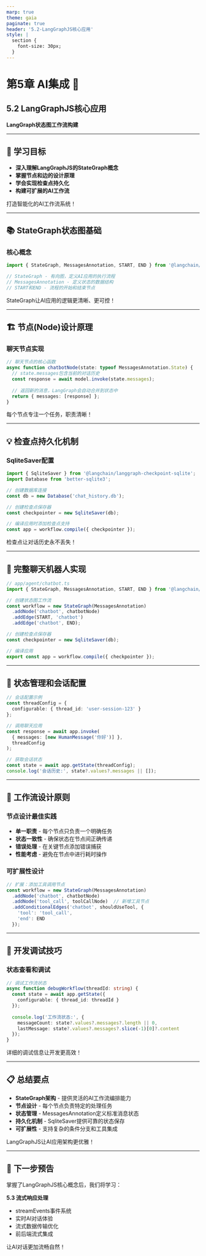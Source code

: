 ```yaml
---
marp: true
theme: gaia
paginate: true
header: '5.2-LangGraphJS核心应用'
style: |
  section {
    font-size: 30px;
  }
---
```


<!-- _class: lead -->
# 第5章 AI集成 🤖

## 5.2 LangGraphJS核心应用

**LangGraph状态图工作流构建**

---

## 🎯 学习目标

- **深入理解LangGraphJS的StateGraph概念**
- **掌握节点和边的设计原理**
- **学会实现检查点持久化**
- **构建可扩展的AI工作流**

打造智能化的AI工作流系统！

---

## 📚 StateGraph状态图基础

### 核心概念
```typescript
import { StateGraph, MessagesAnnotation, START, END } from '@langchain/langgraph';

// StateGraph - 有向图，定义AI应用的执行流程
// MessagesAnnotation - 定义状态的数据结构
// START和END - 流程的开始和结束节点
```

StateGraph让AI应用的逻辑更清晰、更可控！

---

## 🏗️ 节点(Node)设计原理

### 聊天节点实现
```typescript
// 聊天节点的核心函数
async function chatbotNode(state: typeof MessagesAnnotation.State) {
  // state.messages包含当前的对话历史
  const response = await model.invoke(state.messages);
  
  // 返回新的消息，LangGraph会自动合并到状态中
  return { messages: [response] };
}
```

每个节点专注一个任务，职责清晰！

---

## 💡 检查点持久化机制

### SqliteSaver配置
```typescript
import { SqliteSaver } from '@langchain/langgraph-checkpoint-sqlite';
import Database from 'better-sqlite3';

// 创建数据库连接
const db = new Database('chat_history.db');

// 创建检查点保存器
const checkpointer = new SqliteSaver(db);

// 编译应用时添加检查点支持
const app = workflow.compile({ checkpointer });
```

检查点让对话历史永不丢失！

---

## 🔗 完整聊天机器人实现

```typescript
// app/agent/chatbot.ts
import { StateGraph, MessagesAnnotation, START, END } from '@langchain/langgraph';

// 创建状态图工作流
const workflow = new StateGraph(MessagesAnnotation)
  .addNode('chatbot', chatbotNode)
  .addEdge(START, 'chatbot')
  .addEdge('chatbot', END);

// 创建检查点保存器
const checkpointer = new SqliteSaver(db);

// 编译应用
export const app = workflow.compile({ checkpointer });
```

---

## 🔗 状态管理和会话配置

```typescript
// 会话配置示例
const threadConfig = {
  configurable: { thread_id: 'user-session-123' }
};

// 调用聊天应用
const response = await app.invoke(
  { messages: [new HumanMessage('你好')] },
  threadConfig
);

// 获取会话状态
const state = await app.getState(threadConfig);
console.log('会话历史:', state?.values?.messages || []);
```

---

## 🌟 工作流设计原则

### 节点设计最佳实践
- **单一职责** - 每个节点只负责一个明确任务
- **状态一致性** - 确保状态在节点间正确传递
- **错误处理** - 在关键节点添加错误捕获
- **性能考虑** - 避免在节点中进行耗时操作

### 可扩展性设计
```typescript
// 扩展：添加工具调用节点
const workflow = new StateGraph(MessagesAnnotation)
  .addNode('chatbot', chatbotNode)
  .addNode('tool_call', toolCallNode)  // 新增工具节点
  .addConditionalEdges('chatbot', shouldUseTool, {
    'tool': 'tool_call',
    'end': END
  });
```

---

## 🔧 开发调试技巧

### 状态查看和调试
```typescript
// 调试工作流状态
async function debugWorkflow(threadId: string) {
  const state = await app.getState({
    configurable: { thread_id: threadId }
  });
  
  console.log('工作流状态:', {
    messageCount: state?.values?.messages?.length || 0,
    lastMessage: state?.values?.messages?.slice(-1)[0]?.content
  });
}
```

详细的调试信息让开发更高效！

---

## 📋 总结要点

- **StateGraph架构** - 提供灵活的AI工作流编排能力
- **节点设计** - 每个节点负责特定的处理任务
- **状态管理** - MessagesAnnotation定义标准消息状态
- **持久化机制** - SqliteSaver提供可靠的状态保存
- **可扩展性** - 支持复杂的条件分支和工具集成

LangGraphJS让AI应用架构更优雅！

---

## 🚀 下一步预告

掌握了LangGraphJS核心概念后，我们将学习：

**5.3 流式响应处理**
- streamEvents事件系统
- 实时AI对话体验
- 流式数据传输优化
- 前后端流式集成

让AI对话更加流畅自然！

